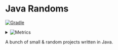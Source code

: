# Java Randoms
[![Gradle](https://github.com/iahmadgad/randoms-java/actions/workflows/gradle.yml/badge.svg)](https://github.com/iahmadgad/randoms-java/actions/workflows/gradle.yml)
<details>
     <summary><img src="https://img.shields.io/badge/randoms--java-metrics-blue" alt="Metrics"></summary>
     <img src="https://raw.githubusercontent.com/iahmadgad/iahmadgad/refs/heads/metrics/randoms-java.metrics.svg" alt="Metrics">     
</details>

A bunch of small & random projects written in Java.
